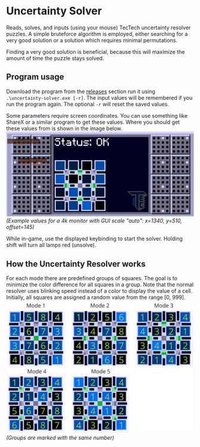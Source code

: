 # Uncertainty Solver
Reads, solves, and inputs (using your mouse) TecTech uncertainty resolver puzzles. A simple bruteforce algorithm is
employed, either searching for a very good solution or a solution which requires minimal permutations. 

Finding a very good solution is beneficial, because this will maximize the amount of time the puzzle stays solved. 

## Program usage
Download the program from the [releases](https://github.com/tth05/uncertainty-solver/releases) section run it using 
`.\uncertainty-solver.exe [-r]`. The input values will be remembered if you run the program again. The optional `-r` 
will reset the saved values.

Some parameters require screen coordinates. You can use something like ShareX or a similar program to get these values.
Where you should get these values from is shown in the image below.
![](media/screen_values.png)
_(Example values for a 4k monitor with GUI scale "auto": x=1340, y=510, offset=145)_

While in-game, use the displayed keybinding to start the solver. Holding shift will turn all lamps red (unsolve).

## How the Uncertainty Resolver works
For each mode there are predefined groups of squares. The goal is to minimize the color difference for all squares in
a group. Note that the normal resolver uses blinking speed instead of a color to display the value of a cell.
Initially, all squares are assigned a random value from the range [0, 999].
![](media/mode_patterns.png)
_(Groups are marked with the same number)_
